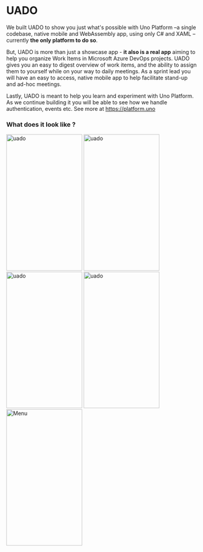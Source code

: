 # UADO

We built UADO to show you just what's possible with Uno Platform –a single codebase, native mobile and WebAssembly app, using only C# and XAML – currently **the only platform to do so**. 

But, UADO is more than just a showcase app - **it also is a real app** aiming to help you organize Work Items in Microsoft Azure DevOps projects. UADO gives you an easy to digest overview of work items, and the ability to assign them to yourself while on your way to daily meetings. As a sprint lead you will have an easy to access, native mobile app to help facilitate stand-up and ad-hoc meetings. 

Lastly, UADO is meant to help you learn and experiment with Uno Platform. As we continue building it you will be able to see how we handle authentication, events etc. See more at 
https://platform.uno

### What does it look like ? 


<p>
<img src ="https://user-images.githubusercontent.com/15191066/65893490-06b9d980-e376-11e9-8bdd-ff809d5330a8.png" title="Organizations" alt="uado" width="200" height="360" />
  <img src ="https://user-images.githubusercontent.com/15191066/65893491-06b9d980-e376-11e9-97fd-fb8f0b0b63ec.png" title="Projects" alt="uado" width="200" height="360" />
  <img src ="https://user-images.githubusercontent.com/15191066/65893495-06b9d980-e376-11e9-93f5-c874bb1d2a8e.png" title="Project detail" alt="uado" width="200" height="360" />
  <img src ="https://user-images.githubusercontent.com/15191066/65893496-06b9d980-e376-11e9-8a13-8b6dbc6babb1.png" title="Work item" alt="uado" width="200" height="360" />
  <img src ="https://user-images.githubusercontent.com/15191066/65893494-06b9d980-e376-11e9-9acc-7f19ad776885.png" alt="Menu" width="200" height="360" />
</p>

 





